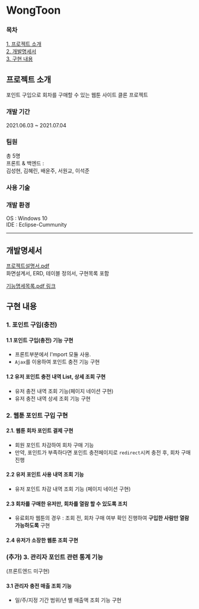# WongToon

### 목차

[1. 프로젝트 소개](#프로젝트-소개)  
[2. 개발명세서](#개발명세서)  
[3. 구현 내용](#구현-내용)

## 프로젝트 소개
포인트 구입으로 회차를 구매할 수 있는 웹툰 사이트 클론 프로젝트

### 개발 기간
2021.06.03 ~ 2021.07.04

### 팀원
총 5명  
프론트 & 백엔드 :     
김성현, 김혜린, 배윤주, 서원교, 이석준

### 사용 기술

### 개발 환경
OS : Windows 10     
IDE : Eclipse-Cummunity

***
##  개발명세서

[프로젝트설명서.pdf](https://drive.google.com/file/d/1HGSkZC3owzL-gR7862InDkg9cFvniD_K/view?usp=sharing)   
화면설계서, ERD, 테이블 정의서, 구현목록 포함

[기능명세목록.pdf 링크](https://drive.google.com/file/d/1oqLK5b0BQQelXBjxJog7IH2zOSNvBKpA/view?usp=sharing)

## 구현 내용

### 1. 포인트 구입(충전)

#### 1.1 포인트 구입(충전) 기능 구현
- 프론트부분에서 I'mport 모듈 사용. 
- `Ajax`를 이용하여 포인트 충전 기능 구현

#### 1.2 유저 포인트 충전 내역 List, 상세 조회 구현
- 유저 충전 내역 조회 기능(페이지 네이션 구현)
- 유저 충전 내역 상세 조회 기능 구현

### 2. 웹툰 포인트 구입 구현
#### 2.1. 웹툰 회차 포인트 결제 구현
- 회원 포인트 차감하여 회차 구매 기능 
- 만약, 포인트가 부족하다면 포인트 충전페이지로 `redirect`시켜 충전 후, 회차 구매 진행

#### 2.2  유저 포인트 사용 내역 조회 기능
- 유저 포인트 차감 내역 조회 기능 (페이지 네이션 구현)

#### 2.3  회차를 구매한 유저만, 회차를 열람 할 수 있도록 조치
  - 유료회차 웹툰의 경우 : 조회 전, 회차 구매 여부 확인 진행하여 **구입한 사람만 열람가능하도록** 구현

#### 2.4 유저가 소장한 웹툰 조회 구현

### (추가) 3. 관리자 포인트 관련 통계 기능
(프론트엔드 미구현)

#### 3.1 관리자 충전 매출 조회 기능 
- 일/주/지정 기간 범위/년 별 매출액 조회 기능 구현
